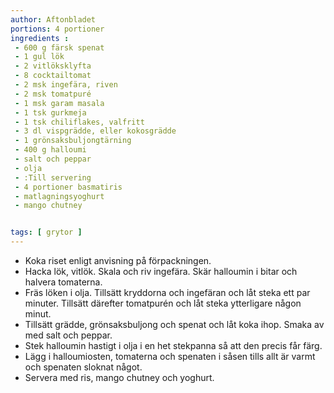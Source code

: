 ```yaml
---
author: Aftonbladet
portions: 4 portioner
ingredients :
 - 600 g färsk spenat
 - 1 gul lök
 - 2 vitlöksklyfta
 - 8 cocktailtomat
 - 2 msk ingefära, riven
 - 2 msk tomatpuré
 - 1 msk garam masala
 - 1 tsk gurkmeja
 - 1 tsk chiliflakes, valfritt
 - 3 dl vispgrädde, eller kokosgrädde
 - 1 grönsaksbuljongtärning
 - 400 g halloumi
 - salt och peppar
 - olja
 - :Till servering
 - 4 portioner basmatiris
 - matlagningsyoghurt
 - mango chutney


tags: [ grytor ]
---
```

*  Koka riset enligt anvisning på förpackningen.
* Hacka lök, vitlök. Skala och riv ingefära. Skär halloumin i bitar och halvera tomaterna.
* Fräs löken i olja. Tillsätt kryddorna och ingefäran och låt steka ett par minuter. Tillsätt därefter tomatpurén och låt steka ytterligare någon minut.
* Tillsätt grädde, grönsaksbuljong och spenat och låt koka ihop. Smaka av med salt och peppar.
* Stek halloumin hastigt i olja i en het stekpanna så att den precis får färg.
* Lägg i halloumiosten, tomaterna och spenaten i såsen tills allt är varmt och spenaten sloknat något.
* Servera med ris, mango chutney och yoghurt.
